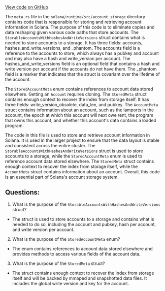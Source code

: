 
[View code on GitHub](https://github.com/solana-labs/solana/blob/master/runtime/src/account_storage/meta.rs)

The `meta.rs` file in the `solana/runtime/src/account_storage` directory contains code that is responsible for storing and retrieving account information in Solana. The purpose of this code is to eliminate copies and data reshaping given various code paths that store accounts. The `StorableAccountsWithHashesAndWriteVersions` struct contains what is needed to store accounts to a storage. It has three fields: accounts, hashes_and_write_versions, and _phantom. The accounts field is a reference to the accounts to store, which always has a pubkey and account and may also have a hash and write_version per account. The hashes_and_write_versions field is an optional field that contains a hash and write version per account if the accounts do not have them. The _phantom field is a marker that indicates that the struct is covariant over the lifetime of the account.

The `StoredAccountMeta` enum contains references to account data stored elsewhere. Getting an `Account` requires cloning. The `StoredMeta` struct contains enough context to recover the index from storage itself. It has three fields: write_version_obsolete, data_len, and pubkey. The `AccountMeta` struct contains information about an account, such as the lamports in the account, the epoch at which this account will next owe rent, the program that owns this account, and whether this account's data contains a loaded program.

The code in this file is used to store and retrieve account information in Solana. It is used in the larger project to ensure that the data layout is stable and consistent across the entire cluster. The `StorableAccountsWithHashesAndWriteVersions` struct is used to store accounts to a storage, while the `StoredAccountMeta` enum is used to reference account data stored elsewhere. The `StoredMeta` struct contains enough context to recover the index from storage itself, while the `AccountMeta` struct contains information about an account. Overall, this code is an essential part of Solana's account storage system.
## Questions: 
 1. What is the purpose of the `StorableAccountsWithHashesAndWriteVersions` struct?
- The struct is used to store accounts to a storage and contains what is needed to do so, including the account and pubkey, hash per account, and write version per account.

2. What is the purpose of the `StoredAccountMeta` enum?
- The enum contains references to account data stored elsewhere and provides methods to access various fields of the account data.

3. What is the purpose of the `StoredMeta` struct?
- The struct contains enough context to recover the index from storage itself and will be backed by mmaped and snapshotted data files. It includes the global write version and key for the account.